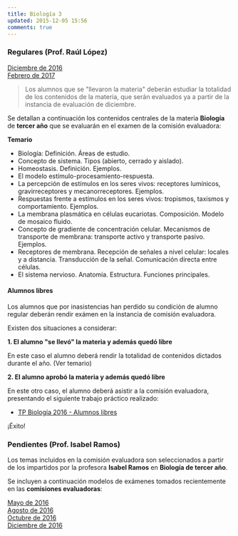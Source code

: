 ```yaml
---
title: Biología 3
updated: 2015-12-05 15:56
comments: true
---
```


### Regulares (Prof. Raúl López)

<i class="fa fa-download" aria-hidden="true"></i> [Diciembre de 2016](../docs/sanjose/3biol/lopez/regulares/2016_dic_biologia3_regulares.pdf)<br />
<i class="fa fa-download" aria-hidden="true"></i> [Febrero de 2017](../docs/sanjose/3biol/lopez/regulares/2017_com_eval_feb_biologia_3.pdf)

> Los alumnos que se "llevaron la materia" deberán estudiar la totalidad de los contenidos de la materia, que serán evaluados ya a partir de la instancia de evaluación de diciembre.

Se detallan a continuación los contenidos centrales de la materia **Biología** de **tercer año** que se evaluarán en el examen de la comisión evaluadora: 

**Temario**

* Biología: Definición. Áreas de estudio.
* Concepto de sistema. Tipos (abierto, cerrado y aislado).
* Homeostasis. Definición. Ejemplos. 
* El modelo estímulo-procesamiento-respuesta. 
* La percepción de estímulos en los seres vivos: receptores lumínicos, gravirreceptores y mecanorreceptores. Ejemplos. 
* Respuestas frente a estímulos en los seres vivos: tropismos, taxismos y comportamiento. Ejemplos. 
* La membrana plasmática en células eucariotas. Composición. Modelo de mosaico fluido. 
* Concepto de gradiente de concentración celular. Mecanismos de transporte de membrana: transporte activo y transporte pasivo. Ejemplos.
* Receptores de membrana. Recepción de señales a nivel celular: locales y a distancia. Transducción de la señal. Comunicación directa entre células.
* El sistema nervioso. Anatomía. Estructura. Funciones principales. 

#### Alumnos libres

Los alumnos que por inasistencias han perdido su condición de alumno regular deberán rendir exámen en la instancia de comisión evaluadora. 

Existen dos situaciones a considerar: 

**1. El alumno "se llevó" la materia y además quedó libre**

En este caso el alumno deberá rendir la totalidad de contenidos dictados durante el año. (Ver temario)

**2. El alumno aprobó la materia y además quedó libre**

En este otro caso, el alumno deberá asistir a la comisión evaluadora, presentando el siguiente trabajo práctico realizado: 

* [TP Biología 2016 - Alumnos libres](../docs/sanjose/3biol/lopez/libres/3_biologia_libres_com_eval.pdf)

¡Éxito!


### Pendientes (Prof. Isabel Ramos) 

Los temas incluidos en la comisión evaluadora son seleccionados a partir de los impartidos por la profesora **Isabel Ramos** en **Biología de tercer año**. 

Se incluyen a continuación modelos de exámenes tomados recientemente en las **comisiones evaluadoras**: 

<i class="fa fa-download" aria-hidden="true"></i>  [Mayo de 2016](../docs/sanjose/3biol/ramos/2016_05_20_com_eva_biologia3_ramos.pdf) <br />
<i class="fa fa-download" aria-hidden="true"></i>  [Agosto de 2016](../docs/sanjose/3biol/ramos/2016_08_02_com_eva_biologia3_ramos.pdf)<br />
<i class="fa fa-download" aria-hidden="true"></i>  [Octubre de 2016](../docs/sanjose/3biol/ramos/2016_10_com_eva_biologia3_ramos.pdf)<br />
<i class="fa fa-download" aria-hidden="true"></i>  [Diciembre de 2016](../docs/sanjose/3biol/ramos/2016_12_06_com_eva_biologia3_ramos.pdf)
 


